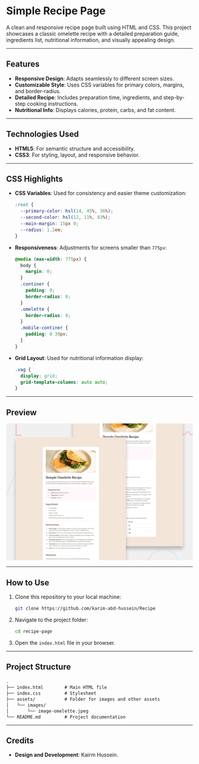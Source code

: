 # Simple Recipe Page

A clean and responsive recipe page built using HTML and CSS. This project showcases a classic omelette recipe with a detailed preparation guide, ingredients list, nutritional information, and visually appealing design.

---

## Features
- **Responsive Design**: Adapts seamlessly to different screen sizes.
- **Customizable Style**: Uses CSS variables for primary colors, margins, and border-radius.
- **Detailed Recipe**: Includes preparation time, ingredients, and step-by-step cooking instructions.
- **Nutritional Info**: Displays calories, protein, carbs, and fat content.

---

## Technologies Used
- **HTML5**: For semantic structure and accessibility.
- **CSS3**: For styling, layout, and responsive behavior.

---

## CSS Highlights
- **CSS Variables**: Used for consistency and easier theme customization:
  ```css
  :root {
    --primary-color: hsl(14, 45%, 36%);
    --second-color: hsl(12, 11%, 83%);
    --main-margin: 15px 0;
    --radius: 1.2em;
  }
  ```
- **Responsiveness**: Adjustments for screens smaller than `775px`:
  ```css
  @media (max-width: 775px) {
    body {
      margin: 0;
    }
    .continer {
      padding: 0;
      border-radius: 0;
    }
    .omelette {
      border-radius: 0;
    }
    .mobile-continer {
      padding: 0 30px;
    }
  }
  ```
- **Grid Layout**: Used for nutritional information display:
  ```css
  .vag {
    display: grid;
    grid-template-columns: auto auto;
  }
  ```

---

## Preview
![Preview of the Recipe Page](./preview.jpg)

---

## How to Use
1. Clone this repository to your local machine:
   ```bash
   git clone https://github.com/karim-abd-hussein/Recipe
   ```
2. Navigate to the project folder:
   ```bash
   cd recipe-page
   ```
3. Open the `index.html` file in your browser.

---

## Project Structure
```
.
├── index.html        # Main HTML file
├── index.css         # Stylesheet
├── assets/           # Folder for images and other assets
│   └── images/
│       └── image-omelette.jpeg
└── README.md         # Project documentation
```

---

## Credits
- **Design and Development**: Kairm Hussein.

